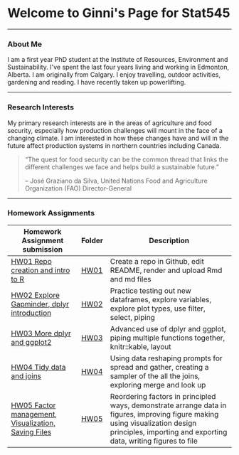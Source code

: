 # Welcome to Ginni's Page for Stat545
***

### About Me 
I am a first year PhD student at the Institute of Resources, Environment and Sustainability.  I've spent the last four years living and working in Edmonton, Alberta. I am originally from Calgary.  I enjoy travelling, outdoor activities, gardening and reading. I have recently taken up powerlifting.

***
### Research Interests
My primary research interests are in the areas of agriculture and food security, especially how production challenges will mount in the face of a changing climate. I am interested in how these changes have and will in the future affect production systems in northern countries including Canada.

>“The quest for food security can be the common thread that links the different challenges we face and helps build a sustainable future.”
>
>– José Graziano da Silva, United Nations Food and Agriculture Organization (FAO) Director-General


***
### Homework Assignments

Homework Assignment submission | Folder |Description
------------------------------|----------------|-------------------------------------
[HW01 Repo creation and intro to R](https://github.com/gbraich/STAT545-hw-Braich-Gurneet/blob/master/hw01/hw01_gapminder.md) | [HW01](https://github.com/gbraich/STAT545-hw-Braich-Gurneet/tree/master/hw01) | Create a repo in Github, edit README, render and upload Rmd and md files
[HW02 Explore Gapminder, dplyr introduction](https://github.com/gbraich/STAT545-hw-Braich-Gurneet/blob/master/hw02/hw02.md) | [HW02](https://github.com/gbraich/STAT545-hw-Braich-Gurneet/tree/master/hw02) | Practice testing out new dataframes, explore variables, explore plot types, use filter, select, piping
[HW03 More dplyr and ggplot2](https://github.com/gbraich/STAT545-hw-Braich-Gurneet/blob/master/hw03/Hw03.md) | [HW03](https://github.com/gbraich/STAT545-hw-Braich-Gurneet/tree/master/hw03) | Advanced use of dplyr and ggplot, piping multiple functions together, knitr::kable, layout
[HW04 Tidy data and joins](https://github.com/gbraich/STAT545-hw-Braich-Gurneet/blob/master/hw04/Hw04.md) | [HW04](https://github.com/gbraich/STAT545-hw-Braich-Gurneet/tree/master/hw04) | Using data reshaping prompts for spread and gather, creating a sampler of the all the joins, exploring merge and look up
[HW05 Factor management, Visualization, Saving Files](path) | [HW05](path) | Reordering factors in principled ways, demonstrate arrange data in figures, improving figure making using visualization design principles, importing and exporting data, writing figures to file

